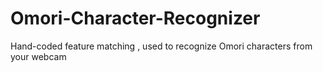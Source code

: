 # Omori-Character-Recognizer
Hand-coded feature matching , used to recognize Omori characters from your webcam
